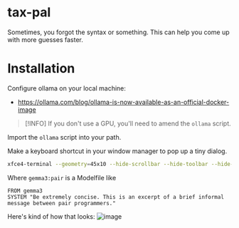 # tax-pal
Sometimes, you forgot the syntax or something. This can help you come up with more guesses faster.

# Installation
Configure ollama on your local machine:
- https://ollama.com/blog/ollama-is-now-available-as-an-official-docker-image
> [!INFO]
> If you don't use a GPU, you'll need to amend the `ollama` script.

Import the `ollama` script into your path.

Make a keyboard shortcut in your window manager to pop up a tiny dialog.
```bash
xfce4-terminal --geometry=45x10 --hide-scrollbar --hide-toolbar --hide-menubar -x ollama run gemma3:pair
```

Where `gemma3:pair` is a Modelfile like
```docker
FROM gemma3
SYSTEM "Be extremely concise. This is an excerpt of a brief informal message between pair programmers."
```

Here's kind of how that looks:
![image](https://github.com/user-attachments/assets/e91571c2-6896-4786-9a36-6d9f779512f9)
